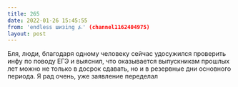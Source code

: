 ```yaml
---
title: 265
date: 2022-01-26 15:45:55
from: 'endless шизing ⍼' (channel1162404975)
layout: post
---
```


Бля, люди, благодаря одному человеку сейчас удосужился проверить инфу по поводу ЕГЭ и выяснил, что оказывается выпускникам прошлых лет можно не только в досрок сдавать, но и в резервные дни основного периода. Я рад очень, уже заявление переделал
